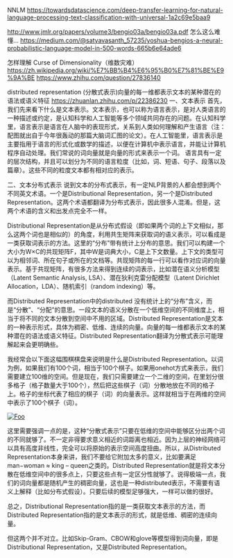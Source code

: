 NNLM
https://towardsdatascience.com/deep-transfer-learning-for-natural-language-processing-text-classification-with-universal-1a2c69e5baa9



http://www.jmlr.org/papers/volume3/bengio03a/bengio03a.pdf
怎么这么难懂...
https://medium.com/@satyavasanth_57235/yoshua-bengios-a-neural-probabilistic-language-model-in-500-words-665b6e64ade6

怎样理解 Curse of Dimensionality（维数灾难）
https://zh.wikipedia.org/wiki/%E7%BB%B4%E6%95%B0%E7%81%BE%E9%9A%BE
https://www.zhihu.com/question/27836140

distributed representation (分散式表示)向量的每一维都表示文本的某种潜在的语法或语义特征
https://zhuanlan.zhihu.com/p/22386230
一、文本表示
首先，我们先来看下什么是文本表示。文本表示，也可以称为语言表示，是对人类语言的一种描述或约定，是认知科学和人工智能等多个领域共同存在的问题。在认知科学里，语言表示是语言在人脑中的表现形式，关系到人类如何理解和产生语言（注：配图就出自于今年很轰动的那篇大脑词汇图的论文）。在人工智能里，语言表示是主要指用于语言的形式化或数学的描述，以便在计算机中表示语言，并能让计算机程序自动处理。我们常说的词向量就是向量的形式来表示一个词。
语言具有一定的层次结构，并且可以划分为不同的语言粒度（比如，词、短语、句子、段落以及篇章）。这些不同的粒度文本都有相对应的表示。

二、文本分布式表示
说到文本的分布式表示，有一定NLP背景的人都会想到两个不同英文术语。一个是Distributional Representation，另一个是Distributed Representation。这两个术语都翻译为分布式表示，因此很多人混淆。但是，这两个术语的含义和出发点完全不一样。

Distributional Representation是从分布式假设（即如果两个词的上下文相似，那么这两个词也是相似的）的角度，利用共生矩阵来获取词的语义表示，可以看成是一类获取词表示的方法。这里的“分布”带有统计上分布的意思。我们可以构建一个大小为W×C的共现矩阵F，其中W是词典大小，C是上下文数量。上下文的类型可以为相邻词、所在句子或所在的文档等。共现矩阵的每一行可以看作对应词的向量表示。基于共现矩阵，有很多方法来得到连续的词表示，比如潜在语义分析模型（Latent Semantic Analysis, LSA）、潜在狄利克雷分配模型（Latent Dirichlet Allocation，LDA）、随机索引（random indexing）等。

而Distributed Representation中的distributed 没有统计上的“分布”含义，而是“分散”、“分配”的意思。一段文本的语义分散在一个低维空间的不同维度上，相当于将不同的文本分散到空间中不用的区域。Distributed Representation是文本的一种表示形式，具体为稠密、低维、连续的向量。向量的每一维都表示文本的某种潜在的语法或语义特征。Distributed Representation翻译为分散式表示可能理解起来会更明确些。


我经常会以下面这幅围棋棋盘来说明是什么是Distributed Representation。以词为例，如果我们有100个词，相当于100个棋子。如果用onehot方式来表示，我们需要建立100维的空间。但是现在，我们只需要建立一个二维的空间，在里划分很多格子（格子数量大于100个），然后把这些棋子（词）分散地放在不同的格子上。格子的坐标代表了相应的棋子（词）的向量表示。这样就相当于在两维的空间中表示了100个棋子（词）。

[![Foo](https://pic1.zhimg.com/80/d6a33408a8bf47e3af5b3f9623233fd4_720w.jpg)](https://zhuanlan.zhihu.com/p/22386230)


这里需要强调一点的是，这种“分散式表示”只要在低维的空间中能够区分出两个词的不同就够了。不一定非得要求意义相近的词距离也相近。因为上层的神经网络可以具有高度非线性，完全可以将原始的表示空间高度扭曲。所以，从Distributed Representation本身来讲，我们不要给它附加太多的意义，比如要满足man−woman ≈ king – queen之类的。Distributed Representation就是将文本分散在低维空间中的很多点上，只要这些点有一定区分性就够了。说得极端一点，我们的词向量都是随机产生的稠密向量，这也是一种distributed表示，不需要有语义上解释（比如分布式假设）。只要后续的模型足够强大，一样可以做的很好。


总之，Distributional Representation指的是一类获取文本表示的方法，而Distributed Representation指的是文本表示的形式，就是低维、稠密的连续向量。

但这两个并不对立。比如Skip-Gram、CBOW和glove等模型得到词向量，即是Distributional Representation，又是Distributed Representation。
